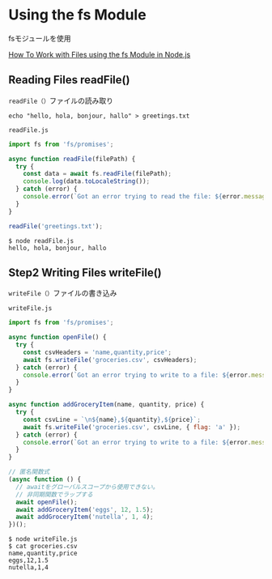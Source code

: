 # Using the fs Module

fsモジュールを使用

[How To Work with Files using the fs Module in Node.js](https://www.digitalocean.com/community/tutorials/how-to-work-with-files-using-the-fs-module-in-node-js)

## Reading Files readFile()

`readFile（）`ファイルの読み取り

```shell
echo "hello, hola, bonjour, hallo" > greetings.txt
```

`readFile.js`

```js
import fs from 'fs/promises';

async function readFile(filePath) {
  try {
    const data = await fs.readFile(filePath);
    console.log(data.toLocaleString());
  } catch (error) {
    console.error(`Got an error trying to read the file: ${error.message}`);
  }
}

readFile('greetings.txt');
```

```shell
$ node readFile.js
hello, hola, bonjour, hallo
```

## Step2  Writing Files writeFile()

`writeFile（）`ファイルの書き込み

`writeFile.js`

```js
import fs from 'fs/promises';

async function openFile() {
  try {
    const csvHeaders = 'name,quantity,price';
    await fs.writeFile('groceries.csv', csvHeaders);
  } catch (error) {
    console.error(`Got an error trying to write to a file: ${error.message}`);
  }
}

async function addGroceryItem(name, quantity, price) {
  try {
    const csvLine = `\n${name},${quantity},${price}`;
    await fs.writeFile('groceries.csv', csvLine, { flag: 'a' });
  } catch (error) {
    console.error(`Got an error trying to write to a file: ${error.message}`);
  }
}

// 匿名関数式
(async function () {
  // awaitをグローバルスコープから使用できない。
  // 非同期関数でラップする
  await openFile();
  await addGroceryItem('eggs', 12, 1.5);
  await addGroceryItem('nutella', 1, 4);
})();
```

```shell
$ node writeFile.js
$ cat groceries.csv
name,quantity,price
eggs,12,1.5
nutella,1,4
```
